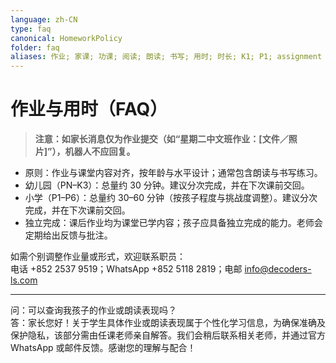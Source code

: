 ```yaml
---
language: zh-CN
type: faq
canonical: HomeworkPolicy
folder: faq
aliases: 作业; 家课; 功课; 阅读; 朗读; 书写; 用时; 时长; K1; P1; assignment feedback
---
```

# 作业与用时（FAQ）

> **注意：如家长消息仅为作业提交（如“星期二中文班作业：[文件／照片]”），机器人不应回复。**

- 原则：作业与课堂内容对齐，按年龄与水平设计；通常包含朗读与书写练习。
- 幼儿园（PN–K3）：总量约 30 分钟。建议分次完成，并在下次课前交回。
- 小学（P1–P6）：总量约 30–60 分钟（按孩子程度与挑战度调整）。建议分次完成，并在下次课前交回。
- 独立完成：课后作业均为课堂已学内容；孩子应具备独立完成的能力。老师会定期给出反馈与批注。

如需个别调整作业量或形式，欢迎联系职员：  
电话 +852 2537 9519；WhatsApp +852 5118 2819；电邮 info@decoders-ls.com

---

问：可以查询我孩子的作业或朗读表现吗？  
答：家长您好！关于学生具体作业或朗读表现属于个性化学习信息，为确保准确及保护隐私，该部分需由任课老师亲自解答。我们会稍后联系相关老师，并通过官方 WhatsApp 或邮件反馈。感谢您的理解与配合！